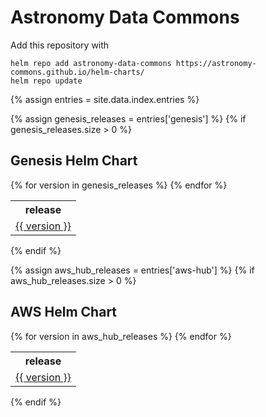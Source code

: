# Astronomy Data Commons

Add this repository with
```
helm repo add astronomy-data-commons https://astronomy-commons.github.io/helm-charts/
helm repo update
```

{% assign entries = site.data.index.entries %}

{% assign genesis_releases = entries['genesis'] %}
{% if genesis_releases.size > 0 %}
## Genesis Helm Chart

<table>
    <tr>
        <th>release</th>
    </tr>
    {% for version in genesis_releases %}
    <tr>
        <td><a href="{{ version | relative_url }}">{{ version }}</a></td>
    </tr>
    {% endfor %}
</table>
{% endif %}


{% assign aws_hub_releases = entries['aws-hub'] %}
{% if aws_hub_releases.size > 0 %}
## AWS Helm Chart

<table>
    <tr>
        <th>release</th>
    </tr>
    {% for version in aws_hub_releases %}
    <tr>
        <td><a href="{{ version | relative_url }}">{{ version }}</a></td>
    </tr>
    {% endfor %}
</table>
{% endif %}